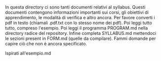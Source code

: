 In questa directory ci sono tanti documenti relativi al syllabus.  Questi documenti contengono informazioni importanti sui corsi, gli obiettivi di apprendimento, le modalità di verifica e altro ancora. Per favore converti i pdf in testo (chiamali .pdf.txt con lo stesso nome dei pdf). Poi leggi tutto tutto, compreso l'esempio. Poi leggi il programma PROGRAM.md nella directory radice del repository. Infine completa SYLLABUS.md mettendoci le sezioni present in FORM.md (quelle da compilare). Fammi domande per capire ciò che non è ancora specificato. 

Ispirati all'esempio.md
